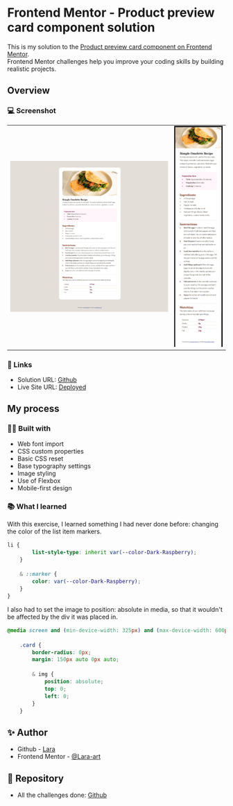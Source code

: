 # Frontend Mentor - Product preview card component solution

This is my solution to the <a href="https://www.frontendmentor.io/learning-paths/building-responsive-layouts--z1qCXVqkD/steps/669b079685c991733471a1bd/challenge/start"> Product preview card component on Frontend Mentor</a>.<br> Frontend Mentor challenges help you improve your coding skills by building realistic projects. 


## Overview

### 💻 Screenshot

<table>
  <tr>
    <td style="width: 75%;"><img src="https://github.com/Lara-art/Recipe-page/blob/main/screenshots/Desktop.PNG" alt="Vista de Escritorio" style="width: 100%;"/></td>
    <td style="width: 25%;"><img src="https://github.com/Lara-art/Recipe-page/blob/main/screenshots/mobile.PNG"  alt="Vista Móvil" style="width: 100%;"/></td>
  </tr>
</table>

### 🔗 Links

- Solution URL: [Github](https://github.com/Lara-art/Product-preview-card-component)
- Live Site URL: [Deployed](https://lara-art.github.io/Recipe-page/)

## My process

### 👩‍💻 Built with

- Web font import
- CSS custom properties
- Basic CSS reset
- Base typography settings
- Image styling
- Use of Flexbox
- Mobile-first design


### 📚 What I learned

With this exercise, I learned something I had never done before: changing the color of the list item markers.


```css
li {
        list-style-type: inherit var(--color-Dark-Raspberry);
    }

    & ::marker {
        color: var(--color-Dark-Raspberry);
    }
}


```
I also had to set the image to position: absolute in media, so that it wouldn't be affected by the div it was placed in.

```css
@media screen and (min-device-width: 325px) and (max-device-width: 600px) {

    .card {
        border-radius: 0px;
        margin: 150px auto 0px auto;

        & img {
            position: absolute;
            top: 0;
            left: 0;
        }
    }
```


## ✨ Author

- Github - [Lara](https://github.com/Lara-art)
- Frontend Mentor - [@Lara-art](https://www.frontendmentor.io/profile/Lara-art)

## 📂 Repository

- All the challenges done: [Github](https://github.com/Lara-art/My-Frontend-Mentor-Repository)
